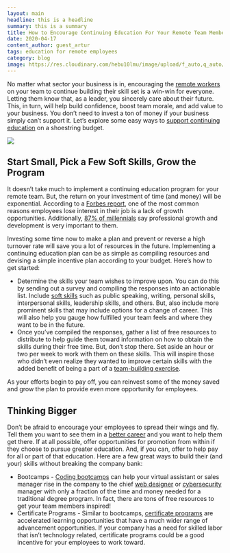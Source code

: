 ```yaml
---
layout: main
headline: this is a headline
summary: this is a summary
title: How to Encourage Continuing Education For Your Remote Team Members
date: 2020-04-17
content_author: guest_artur
tags: education for remote employees
category: blog
image: https://res.cloudinary.com/hebu10lmu/image/upload/f_auto,q_auto/54.80.5.68/remote-team-management/woman-using-a-laptop-3776180_yun0av.jpg
---
```


No matter what sector your business is in, encouraging the <a href="https://careerkarma.com/blog/remote-working-guide/">remote workers</a> on your team to continue building their skill set is a win-win for everyone. Letting them know that, as a leader, you sincerely care about their future. This, in turn, will help build confidence, boost team morale, and add value to your business. You don’t need to invest a ton of money if your business simply can’t support it. Let’s explore some easy ways to <a href="https://smallbiztrends.com/2019/06/continuing-education-for-employees.html">support continuing education</a> on a shoestring budget.

<img loading="lazy" class="aligncenter" src="https://res.cloudinary.com/hebu10lmu/image/upload/f_auto,q_auto/54.80.5.68/remote-team-management/woman-using-a-laptop-3776180_yun0av.jpg" />
<h2>Start Small, Pick a Few Soft Skills, Grow the Program</h2>
It doesn’t take much to implement a continuing education program for your remote team. But, the return on your investment of time (and money) will be exponential. According to a <a href="https://www.forbes.com/sites/jeffkauflin/2017/09/29/how-to-keep-employees-engaged-with-continuing-education/#312e8c684c51">Forbes report</a>, one of the most common reasons employees lose interest in their job is a lack of growth opportunities. Additionally, <a href="http://news.gallup.com/businessjournal/193274/millennials-jobs-development-opportunities.aspx">87% of millennials</a> say professional growth and development is very important to them.

Investing some time now to make a plan and prevent or reverse a high turnover rate will save you a lot of resources in the future. Implementing a continuing education plan can be as simple as compiling resources and devising a simple incentive plan according to your budget. Here’s how to get started:
<ul>
 	<li>Determine the skills your team wishes to improve upon. You can do this by sending out a survey and compiling the responses into an actionable list. Include <a href="https://www.skillsyouneed.com/">soft skills</a> such as public speaking, writing, personal skills, interpersonal skills, leadership skills, and others. But, also include more prominent skills that may include options for a change of career. This will also help you gauge how fulfilled your team feels and where they want to be in the future.</li>
 	<li>Once you’ve compiled the responses, gather a list of free resources to distribute to help guide them toward information on how to obtain the skills during their free time. But, don’t stop there. Set aside an hour or two per week to work with them on these skills. This will inspire those who didn’t even realize they wanted to improve certain skills with the added benefit of being a part of a <a href="https://www.remoteteam.com/blog/12-effective-virtual-team-building-activities/">team-building exercise</a>.</li>
</ul>
As your efforts begin to pay off, you can reinvest some of the money saved and grow the plan to provide even more opportunity for employees.
<h2>Thinking Bigger</h2>
Don’t be afraid to encourage your employees to spread their wings and fly. Tell them you want to see them in a <a href="https://computersciencehero.com/the-7-best-tech-jobs-in-2020">better career</a> and you want to help them get there. If at all possible, offer opportunities for promotion from within if they choose to pursue greater education. And, if you can, offer to help pay for all or part of that education. Here are a few great ways to build their (and your) skills without breaking the company bank:
<ul>
 	<li>Bootcamps - <a href="https://bootcamprankings.com/">Coding bootcamps</a> can help your virtual assistant or sales manager rise in the company to the chief <a href="https://bootcamprankings.com/how-to-become-web-designer">web designer</a> or <a href="https://bootcamprankings.com/how-to-become-a-cybersecurity-engineer">cybersecurity</a> manager with only a fraction of the time and money needed for a traditional degree program. In fact, there are tons of free resources to get your team members inspired!</li>
 	<li>Certificate Programs - Similar to bootcamps, <a href="https://www.thebalancecareers.com/certificate-programs-that-lead-to-high-paying-jobs-4171913">certificate programs</a> are accelerated learning opportunities that have a much wider range of advancement opportunities. If your company has a need for skilled labor that isn’t technology related, certificate programs could be a good incentive for your employees to work toward.</li>
</ul>